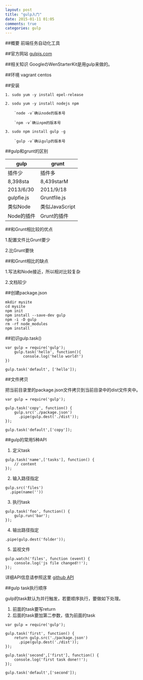```yaml
---
layout: post
title: "gulp入门"
date: 2015-01-11 01:05
comments: true
categories: gulp
---
```


##概要
前端任务自动化工具

##官方网站
[gulpjs.com](gulpjs.com)

##相关知识
GoogleのWenStarterKit是用gulp来做的。

##环境
vagrant centos

##安装

	1. sudo yum -y install epel-release

	2. sodu yum -y install nodejs npm

		`node -v`确认node的版本号
		
		`npm -v`确认npm的版本号
		
	3. sudo npm install gulp -g

	 	`gulp -v`确认gulp的版本号

##gulp和grunt的区别


gulp         | grunt 
------------ | ------------- 
 插件少 		 |	插件多
8,398sta	 |	8,439starM
2013/6/30	 |	2011/9/18
gulpfie.js   |	Gruntfile.js
类似Node		 |类似JavaScript
Node的插件	 |	Grunt的插件

##和Grunt相比较的优点


1.配置文件比Grunt要少

2.比Grunt要快

##和Grunt相比的缺点

1.写法和Node接近，所以相对比较复杂

2.文档较少

##创建package.json
```
mkdir mysite
cd mysite 
npm init
npm install --save-dev gulp
npm -i -D gulp
rm -rf node_modules
npm install
```
##初识gulp.task()
```
var gulp = require('gulp');
	gulp.task('hello', function(){
		console.log('hello world!')
})

gulp.task('default', ['hello']);
```

	
##文件拷贝

把当前目录里的package.json文件拷贝到当前目录中的dist文件夹中。
```
var gulp = require('gulp');

gulp.task('copy', function() {
    gulp.src('./package.json')
      .pipe(gulp.dest('./dist'));
});

gulp.task('default',['copy']);
```	

##gulp的常用5种API

1. 定义task
```	
gulp.task('name',['tasks'], function() {
    // content
});
```	
2. 输入路径指定
```	
gulp.src('files')
  .pipe(name(''))
```	
3. 执行task
```	
gulp.task('foo', function() {
    gulp.run('bar');
});
```	
4. 输出路径指定
```	
.pipe(gulp.dest('folder'));
```	
5. 监视文件
```		
gulp.watch('files', function (event) {
	console.log('js file changed!!');
});
```	
详细API信息请参照这里   [github API](https://github.com/gulpjs/gulp/blob/master/docs/API.md)

##gulp task执行顺序

gulp的task默认为并行触发，若要顺序执行，要做如下处理。

1. 前面的task要写return
2. 后面的task要加第二参数，值为前面的task
```	
var gulp = require('gulp');

gulp.task('first', function() {
    return gulp.src('./package.json')
      .pipe(gulp.dest('./dist'));
});

gulp.task('second',['first'], function() {
    console.log('first task done!!');
});

gulp.task('default',['second']);
```	

